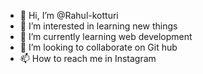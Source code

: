 - 👋 Hi, I’m @Rahul-kotturi
- 👀 I’m interested in learning new things
- 🌱 I’m currently learning web development 
- 💞️ I’m looking to collaborate on Git hub
- 📫 How to reach me in Instagram 

<!---
Rahul-kotturi/Rahul-kotturi is a ✨ special ✨ repository because its `README.md` (this file) appears on your GitHub profile.
You can click the Preview link to take a look at your changes.
--->
